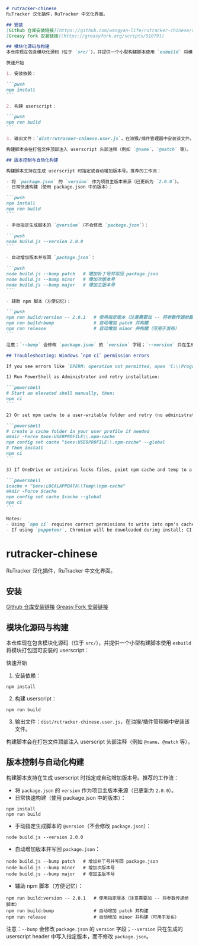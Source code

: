 ````markdown
# rutracker-chinese
RuTracker 汉化插件，RuTracker 中文化界面。

## 安装
[Github 仓库安装链接](https://github.com/wangyan-life/rutracker-chinese/raw/main/dist/rutracker-chinese.user.js)
[Greasy Fork 安装链接](https://greasyfork.org/scripts/510791)

## 模块化源码与构建
本仓库现在包含模块化源码（位于 `src/`），并提供一个小型构建脚本使用 `esbuild` 将模块打包回可安装的 userscript：

快速开始

1. 安装依赖：

```pwsh
npm install
```

2. 构建 userscript：

```pwsh
npm run build
```

3. 输出文件：`dist/rutracker-chinese.user.js`，在油猴/插件管理器中安装该文件。

构建脚本会在打包文件顶部注入 userscript 头部注释（例如 `@name`、`@match` 等）。

## 版本控制与自动化构建

构建脚本支持在生成 userscript 时指定或自动增加版本号。推荐的工作流：

- 将 `package.json` 的 `version` 作为项目主版本来源（已更新为 `2.0.0`）。
- 日常快速构建（使用 package.json 中的版本）：

```pwsh
npm install
npm run build
```

- 手动指定生成脚本的 `@version`（不会修改 `package.json`）：

```pwsh
node build.js --version 2.0.0
```

- 自动增加版本并写回 `package.json`：

```pwsh
node build.js --bump patch   # 增加补丁号并写回 package.json
node build.js --bump minor   # 增加次版本号
node build.js --bump major   # 增加主版本号
```

- 辅助 npm 脚本（方便记忆）：

```pwsh
npm run build:version -- 2.0.1   # 使用指定版本（注意需要加 -- 将参数传递给脚本）
npm run build:bump               # 自动增加 patch 并构建
npm run release                  # 自动增加 minor 并构建（可用于发布）
```

注意：`--bump` 会修改 `package.json` 的 `version` 字段；`--version` 只在生成的 userscript header 中写入指定版本，而不修改 `package.json`。

## Troubleshooting: Windows `npm ci` permission errors

If you see errors like `EPERM: operation not permitted, open 'C:\\Program Files\\nodejs\\node_cache\\_cacache\\tmp\\...'` when running `npm ci` on Windows, try the following steps in an elevated PowerShell (right-click -> Run as Administrator) or change the npm cache location to a user-writable folder:

1) Run PowerShell as Administrator and retry installation:

```powershell
# Start an elevated shell manually, then:
npm ci
```

2) Or set npm cache to a user-writable folder and retry (no administrator needed):

```powershell
# create a cache folder in your user profile if needed
mkdir -Force $env:USERPROFILE\\.npm-cache
npm config set cache "$env:USERPROFILE\\.npm-cache" --global
# Then install
npm ci
```

3) If OneDrive or antivirus locks files, point npm cache and temp to a non-synced folder:

```powershell
$cache = "$env:LOCALAPPDATA\\Temp\\npm-cache"
mkdir -Force $cache
npm config set cache $cache --global
npm ci
```

Notes:
- Using `npm ci` requires correct permissions to write into npm's cache and tmp directories. Pointing the cache to a user-writable path avoids EPERM on protected locations.
- If using `puppeteer`, Chromium will be downloaded during install; CI runners handle this automatically, but locally ensure you have network access and sufficient disk space.

````
# rutracker-chinese
RuTracker 汉化插件，RuTracker 中文化界面。

## 安装
[Github 仓库安装链接](https://github.com/wangyan-life/rutracker-chinese/raw/main/dist/rutracker-chinese.user.js)
[Greasy Fork 安装链接](https://greasyfork.org/scripts/510791)

## 模块化源码与构建
本仓库现在包含模块化源码（位于 `src/`），并提供一个小型构建脚本使用 `esbuild` 将模块打包回可安装的 userscript：

快速开始

1. 安装依赖：

```pwsh
npm install
```

2. 构建 userscript：

```pwsh
npm run build
```

3. 输出文件：`dist/rutracker-chinese.user.js`，在油猴/插件管理器中安装该文件。

构建脚本会在打包文件顶部注入 userscript 头部注释（例如 `@name`、`@match` 等）。

## 版本控制与自动化构建

构建脚本支持在生成 userscript 时指定或自动增加版本号。推荐的工作流：

- 将 `package.json` 的 `version` 作为项目主版本来源（已更新为 `2.0.0`）。
- 日常快速构建（使用 package.json 中的版本）：

```pwsh
npm install
npm run build
```

- 手动指定生成脚本的 `@version`（不会修改 `package.json`）：

```pwsh
node build.js --version 2.0.0
```

- 自动增加版本并写回 `package.json`：

```pwsh
node build.js --bump patch   # 增加补丁号并写回 package.json
node build.js --bump minor   # 增加次版本号
node build.js --bump major   # 增加主版本号
```

- 辅助 npm 脚本（方便记忆）：

```pwsh
npm run build:version -- 2.0.1   # 使用指定版本（注意需要加 -- 将参数传递给脚本）
npm run build:bump               # 自动增加 patch 并构建
npm run release                  # 自动增加 minor 并构建（可用于发布）
```

注意：`--bump` 会修改 `package.json` 的 `version` 字段；`--version` 只在生成的 userscript header 中写入指定版本，而不修改 `package.json`。
